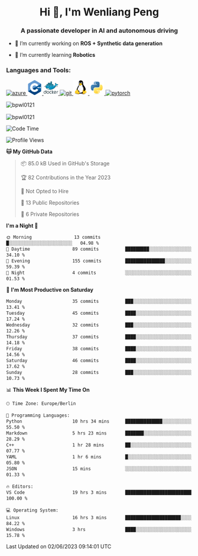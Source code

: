 <h1 align="center">Hi 👋, I'm Wenliang Peng</h1>
<h3 align="center">A passionate developer in AI and autonomous driving</h3>

- 🔭 I’m currently working on **ROS + Synthetic data generation**

- 🌱 I’m currently learning **Robotics**

<!-- <h3 align="left">Connect with me:</h3> -->
<p align="left">
</p>

<h3 align="left">Languages and Tools:</h3>
<p align="left"> <a href="https://azure.microsoft.com/en-in/" target="_blank" rel="noreferrer"> <img src="https://www.vectorlogo.zone/logos/microsoft_azure/microsoft_azure-icon.svg" alt="azure" width="40" height="40"/> </a> <a href="https://www.w3schools.com/cpp/" target="_blank" rel="noreferrer"> <img src="https://raw.githubusercontent.com/devicons/devicon/master/icons/cplusplus/cplusplus-original.svg" alt="cplusplus" width="40" height="40"/> </a> <a href="https://www.docker.com/" target="_blank" rel="noreferrer"> <img src="https://raw.githubusercontent.com/devicons/devicon/master/icons/docker/docker-original-wordmark.svg" alt="docker" width="40" height="40"/> </a> <a href="https://git-scm.com/" target="_blank" rel="noreferrer"> <img src="https://www.vectorlogo.zone/logos/git-scm/git-scm-icon.svg" alt="git" width="40" height="40"/> </a> <a href="https://www.linux.org/" target="_blank" rel="noreferrer"> <img src="https://raw.githubusercontent.com/devicons/devicon/master/icons/linux/linux-original.svg" alt="linux" width="40" height="40"/> </a> <a href="https://www.python.org" target="_blank" rel="noreferrer"> <img src="https://raw.githubusercontent.com/devicons/devicon/master/icons/python/python-original.svg" alt="python" width="40" height="40"/> </a> <a href="https://pytorch.org/" target="_blank" rel="noreferrer"> <img src="https://www.vectorlogo.zone/logos/pytorch/pytorch-icon.svg" alt="pytorch" width="40" height="40"/> </a> </p>

<p><img align="center" src="https://github-readme-stats.vercel.app/api/top-langs?username=bpwl0121&show_icons=true&locale=en&layout=compact" alt="bpwl0121" /></p>

<p><img align="center" src="https://github-readme-streak-stats.herokuapp.com/?user=bpwl0121&" alt="bpwl0121" /></p>

<!--START_SECTION:waka-->
![Code Time](http://img.shields.io/badge/Code%20Time-12%20hrs%2022%20mins-blue)

![Profile Views](http://img.shields.io/badge/Profile%20Views-302-blue)

**🐱 My GitHub Data** 

> 📦 85.0 kB Used in GitHub's Storage 
 > 
> 🏆 82 Contributions in the Year 2023
 > 
> 🚫 Not Opted to Hire
 > 
> 📜 13 Public Repositories 
 > 
> 🔑 6 Private Repositories 
 > 
**I'm a Night 🦉** 

```text
🌞 Morning                13 commits          █░░░░░░░░░░░░░░░░░░░░░░░░   04.98 % 
🌆 Daytime                89 commits          █████████░░░░░░░░░░░░░░░░   34.10 % 
🌃 Evening                155 commits         ███████████████░░░░░░░░░░   59.39 % 
🌙 Night                  4 commits           ░░░░░░░░░░░░░░░░░░░░░░░░░   01.53 % 
```
📅 **I'm Most Productive on Saturday** 

```text
Monday                   35 commits          ███░░░░░░░░░░░░░░░░░░░░░░   13.41 % 
Tuesday                  45 commits          ████░░░░░░░░░░░░░░░░░░░░░   17.24 % 
Wednesday                32 commits          ███░░░░░░░░░░░░░░░░░░░░░░   12.26 % 
Thursday                 37 commits          ████░░░░░░░░░░░░░░░░░░░░░   14.18 % 
Friday                   38 commits          ████░░░░░░░░░░░░░░░░░░░░░   14.56 % 
Saturday                 46 commits          ████░░░░░░░░░░░░░░░░░░░░░   17.62 % 
Sunday                   28 commits          ███░░░░░░░░░░░░░░░░░░░░░░   10.73 % 
```


📊 **This Week I Spent My Time On** 

```text
🕑︎ Time Zone: Europe/Berlin

💬 Programming Languages: 
Python                   10 hrs 34 mins      ██████████████░░░░░░░░░░░   55.50 % 
Markdown                 5 hrs 23 mins       ███████░░░░░░░░░░░░░░░░░░   28.29 % 
C++                      1 hr 28 mins        ██░░░░░░░░░░░░░░░░░░░░░░░   07.77 % 
YAML                     1 hr 6 mins         █░░░░░░░░░░░░░░░░░░░░░░░░   05.80 % 
JSON                     15 mins             ░░░░░░░░░░░░░░░░░░░░░░░░░   01.33 % 

🔥 Editors: 
VS Code                  19 hrs 3 mins       █████████████████████████   100.00 % 

💻 Operating System: 
Linux                    16 hrs 3 mins       █████████████████████░░░░   84.22 % 
Windows                  3 hrs               ████░░░░░░░░░░░░░░░░░░░░░   15.78 % 
```


 Last Updated on 02/06/2023 09:14:01 UTC
<!--END_SECTION:waka-->
